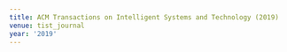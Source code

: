 ```yaml
---
title: ACM Transactions on Intelligent Systems and Technology (2019)
venue: tist_journal
year: '2019'
---
```

